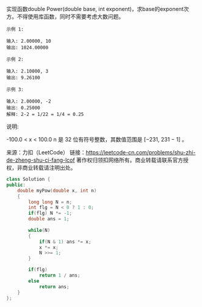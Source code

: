 实现函数double Power(double base, int exponent)，求base的exponent次方。不得使用库函数，同时不需要考虑大数问题。

 ```
示例 1:

输入: 2.00000, 10
输出: 1024.00000

示例 2:

输入: 2.10000, 3
输出: 9.26100

示例 3:

输入: 2.00000, -2
输出: 0.25000
解释: 2-2 = 1/22 = 1/4 = 0.25
 ```




说明:

-100.0 < x < 100.0
n 是 32 位有符号整数，其数值范围是 [−231, 231 − 1] 。

来源：力扣（LeetCode）
链接：https://leetcode-cn.com/problems/shu-zhi-de-zheng-shu-ci-fang-lcof
著作权归领扣网络所有。商业转载请联系官方授权，非商业转载请注明出处。



```cpp
class Solution {
public:
    double myPow(double x, int n) 
    {
        long long N = n;
        int flg = N < 0 ? 1 : 0;
        if(flg) N *= -1;
        double ans = 1;
        
        while(N)
        {
            if(N & 1) ans *= x;
            x *= x;
            N >>= 1;
        }

        if(flg)
            return 1 / ans;
        else 
            return ans;
    }
};
```

